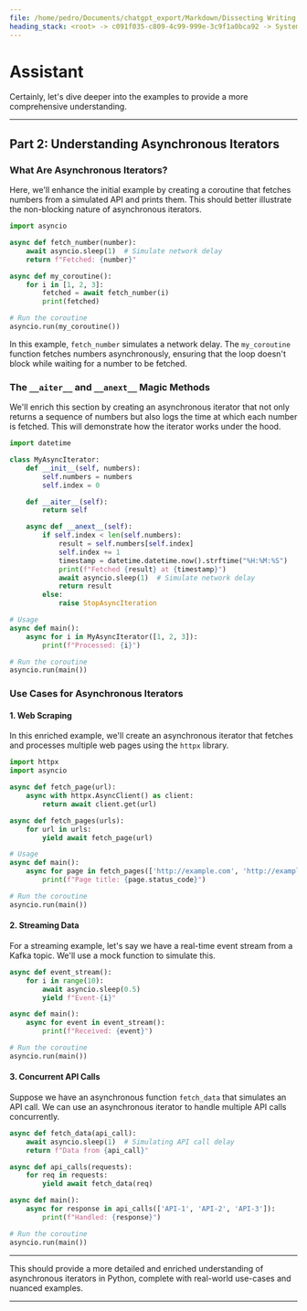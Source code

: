 ```yaml
---
file: /home/pedro/Documents/chatgpt_export/Markdown/Dissecting Writing Style Topics.md
heading_stack: <root> -> c091f035-c809-4c99-999e-3c9f1a0bca92 -> System -> 4e26b9e5-7363-4eac-9fb3-e6fd55f02123 -> System -> aaa25e2d-f881-450a-9ac5-02b072f07858 -> User -> 67069467-5e90-4551-8707-782ef7e5155b -> Assistant -> Writing Style Analysis -> Ten Topics with Heading Outlines for Similar Dissection -> aaa2aaf6-a3f4-40d3-9cb3-e2dd0330500a -> User -> c9eb3cf7-892d-4f42-832f-a784e780d05e -> Assistant -> Comprehensive Analysis of the Writing Style -> 10 Topics with Outlines for Headings -> 1. Understanding Python's Decorators -> aaa23978-80f1-4fee-88bf-334965678a1e -> User -> 758e9cec-bea5-4f76-ac6c-be6bb51a482c -> Assistant -> Comprehensive Analysis of the Writing Style of the Post -> aaa2bfb0-6fa7-4832-97b1-8cb6f06ff066 -> User -> 06bf9663-7e46-478f-833f-87d30d37fec4 -> Assistant -> Introduction: The Asynchronous and Synchronous Dilemma -> Part 1: Understanding Synchronous Iterators -> Part 2: Delving into Asynchronous Iterators -> Part 3: Comparative Analysis -> Conclusion: The Balanced Iterator Diet -> Additional Resources -> aaa2d2ee-f38f-42b6-8cfc-9545ba1da3b7 -> User -> d74e385a-6570-42f7-9532-3776232cad7e -> Assistant -> Part 1: Understanding Synchronous Iterators -> What Are Synchronous Iterators? -> The `__iter__` and `__next__` Magic Methods -> Use Cases for Synchronous Iterators -> aaa21210-e59a-48ee-aec2-c51a1608a090 -> User -> 5f234b5f-5594-4f13-bbdc-7a00a003bfaa -> Assistant -> Part 2: Understanding Asynchronous Iterators -> What Are Asynchronous Iterators? -> The `__aiter__` and `__anext__` Magic Methods -> Use Cases for Asynchronous Iterators -> aaa2799c-195d-4cb8-bb1f-c8d01a334585 -> User -> 9513df32-d0bc-4b40-bc53-a5c3f155cef8 -> Assistant
---
```

# Assistant

Certainly, let's dive deeper into the examples to provide a more comprehensive understanding.

---

## Part 2: Understanding Asynchronous Iterators

### What Are Asynchronous Iterators?

Here, we'll enhance the initial example by creating a coroutine that fetches numbers from a simulated API and prints them. This should better illustrate the non-blocking nature of asynchronous iterators.

```python
import asyncio

async def fetch_number(number):
    await asyncio.sleep(1)  # Simulate network delay
    return f"Fetched: {number}"

async def my_coroutine():
    for i in [1, 2, 3]:
        fetched = await fetch_number(i)
        print(fetched)

# Run the coroutine
asyncio.run(my_coroutine())
```

In this example, `fetch_number` simulates a network delay. The `my_coroutine` function fetches numbers asynchronously, ensuring that the loop doesn't block while waiting for a number to be fetched.

### The `__aiter__` and `__anext__` Magic Methods

We'll enrich this section by creating an asynchronous iterator that not only returns a sequence of numbers but also logs the time at which each number is fetched. This will demonstrate how the iterator works under the hood.

```python
import datetime

class MyAsyncIterator:
    def __init__(self, numbers):
        self.numbers = numbers
        self.index = 0

    def __aiter__(self):
        return self

    async def __anext__(self):
        if self.index < len(self.numbers):
            result = self.numbers[self.index]
            self.index += 1
            timestamp = datetime.datetime.now().strftime("%H:%M:%S")
            print(f"Fetched {result} at {timestamp}")
            await asyncio.sleep(1)  # Simulate network delay
            return result
        else:
            raise StopAsyncIteration

# Usage
async def main():
    async for i in MyAsyncIterator([1, 2, 3]):
        print(f"Processed: {i}")

# Run the coroutine
asyncio.run(main())
```

### Use Cases for Asynchronous Iterators

#### 1. Web Scraping

In this enriched example, we'll create an asynchronous iterator that fetches and processes multiple web pages using the `httpx` library.

```python
import httpx
import asyncio

async def fetch_page(url):
    async with httpx.AsyncClient() as client:
        return await client.get(url)

async def fetch_pages(urls):
    for url in urls:
        yield await fetch_page(url)

# Usage
async def main():
    async for page in fetch_pages(['http://example.com', 'http://example.org']):
        print(f"Page title: {page.status_code}")

# Run the coroutine
asyncio.run(main())
```

#### 2. Streaming Data

For a streaming example, let's say we have a real-time event stream from a Kafka topic. We'll use a mock function to simulate this.

```python
async def event_stream():
    for i in range(10):
        await asyncio.sleep(0.5)
        yield f"Event-{i}"

async def main():
    async for event in event_stream():
        print(f"Received: {event}")

# Run the coroutine
asyncio.run(main())
```

#### 3. Concurrent API Calls

Suppose we have an asynchronous function `fetch_data` that simulates an API call. We can use an asynchronous iterator to handle multiple API calls concurrently.

```python
async def fetch_data(api_call):
    await asyncio.sleep(1)  # Simulating API call delay
    return f"Data from {api_call}"

async def api_calls(requests):
    for req in requests:
        yield await fetch_data(req)

async def main():
    async for response in api_calls(['API-1', 'API-2', 'API-3']):
        print(f"Handled: {response}")

# Run the coroutine
asyncio.run(main())
```

---

This should provide a more detailed and enriched understanding of asynchronous iterators in Python, complete with real-world use-cases and nuanced examples.

---
